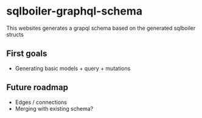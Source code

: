 # sqlboiler-graphql-schema

This websites generates a grapql schema based on the generated sqlboiler structs

## First goals
- Generating basic models + query + mutations

## Future roadmap
- Edges / connections
- Merging with existing schema?
